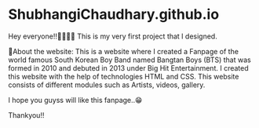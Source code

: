 # ShubhangiChaudhary.github.io
Hey everyone!!🙋🏼‍♀️😃
This is my very first project that I designed.

🔴About the website: 
        This is a website where I created a Fanpage of the world famous South Korean Boy Band named Bangtan Boys (BTS) that was formed in 2010 and debuted in 2013 under Big Hit Entertainment. 
I created this website with the help of technologies HTML and CSS. This website consists of different modules such as Artists, videos, gallery.

I hope you guyss will like this fanpage..😁

Thankyou!!

